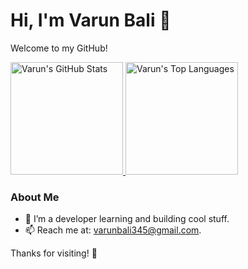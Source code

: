 # Hi, I'm Varun Bali 👋

Welcome to my GitHub!

<a href="https://github.com/balivarun">
  <img height="180em" src="https://github-readme-stats.vercel.app/api?username=balivarun&show_icons=true&theme=light&count_private=true" alt="Varun's GitHub Stats" />
  <img height="180em" src="https://github-readme-stats.vercel.app/api/top-langs/?username=balivarun&theme=light&layout=compact" alt="Varun's Top Languages" />
</a>

### About Me
- 🌱 I’m a developer learning and building cool stuff.
- 📫 Reach me at: [varunbali345@gmail.com](mailto:your.email@example.com).

Thanks for visiting! 🚀
